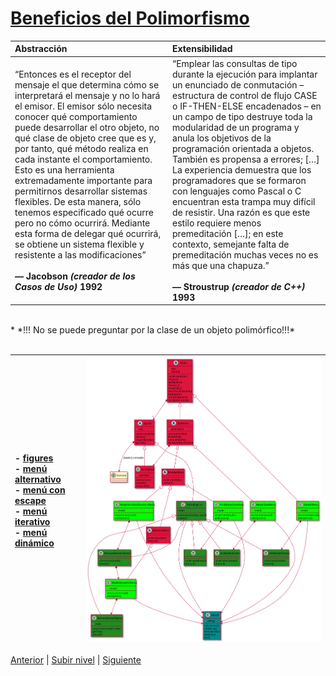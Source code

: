 # [Beneficios del Polimorfismo](README.md)


| **Abstracción** | **Extensibilidad** |
| :--- | :--- |
| “Entonces es el receptor del mensaje el que determina cómo se interpretará el mensaje y no lo hará el emisor. El emisor sólo necesita conocer qué comportamiento puede desarrollar el otro objeto, no qué clase de objeto cree que es y, por tanto, qué método realiza en cada instante el comportamiento. Esto es una herramienta extremadamente importante para permitirnos desarrollar sistemas flexibles. De esta manera, sólo tenemos especificado qué ocurre pero no cómo ocurrirá. Mediante esta forma de delegar qué ocurrirá, se obtiene un sistema flexible y resistente a las modificaciones” <br><br> **— Jacobson _(creador de los Casos de Uso)_ 1992** | “Emplear las consultas de tipo durante la ejecución para implantar un enunciado de conmutación – estructura de control de flujo CASE o IF-THEN-ELSE encadenados – en un campo de tipo destruye toda la modularidad de un programa y anula los objetivos de la programación orientada a objetos. También es propensa a errores; […] La experiencia demuestra que los programadores que se formaron con lenguajes como Pascal o C encuentran esta trampa muy difícil de resistir. Una razón es que este estilo requiere menos premeditación […]; en este contexto, semejante falta de premeditación muchas veces no es más que una chapuza.”<br><br> **— Stroustrup _(creador de C++)_ 1993**|

<br> 
* *!!! No se puede preguntar por la clase de un objeto polimórfico!!!*
<br><br>  

| - [figures](https://github.com/USantaTecla-tech-java/ust_figures/tree/main/ust3_design/ust3_objectOriented/ust4_how/ust3_flexibility/ust1_liskovs_sustitution/ust2_bad/src/main/java) <br> - [menú alternativo](https://github.com/USantaTecla-tech-java/src/tree/main/src/main/java/es/usantatecla/aX_menu/a4_extends/a1_modelMenu) <br> - [menú con escape](https://github.com/USantaTecla-tech-java/src/tree/main/src/main/java/es/usantatecla/aX_menu/a4_extends/a2_modelQuitMenu) <br> - [menú iterativo](https://github.com/USantaTecla-tech-java/src/tree/main/src/main/java/es/usantatecla/aX_menu/a4_extends/a3_modelIterativeMenu) <br> - [menú dinámico](https://github.com/USantaTecla-tech-java/src/tree/main/src/main/java/es/usantatecla/aX_menu/a4_extends/a4_modelDynamicMenu)| ![Menus](/images/menus.svg)|
| :--- | :--- |



[Anterior](../u2polymorphismVsOverloading/README.md) | [Subir nivel](../README.md) | [Siguiente](/c4how/u5objectOrientedProgramming/u8typeConversion/README.md)
